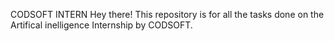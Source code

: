 CODSOFT INTERN
Hey there! This repository is for all the tasks done on the Artifical inelligence Internship by CODSOFT.
